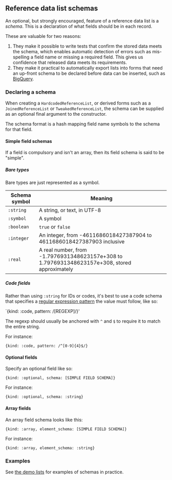 ## Reference data list schemas

An optional, but strongly encouraged, feature of a reference data list is a *schema*. This is a declaration of what fields should be in each record.

These are valuable for two reasons:

1. They make it possible to write tests that confirm the stored data meets the schema, which enables automatic detection of errors such as mis-spelling a field name or missing a required field. This gives us confidence that released data meets its requirements.
2. They make it practical to automatically export lists into forms that need an up-front schema to be declared before data can be inserted, such as [BigQuery](bigquery.md).

### Declaring a schema

When creating a `HardcodedReferenceList`, or derived forms such as a `JoinedReferenceList` or `TweakedReferenceList`, the schema can be supplied as an optional final argument to the constructor.

The schema format is a hash mapping field name symbols to the schema for that field.

#### Simple field schemas

If a field is compulsory and isn't an array, then its field schema is said to be "simple".

##### Bare types

Bare types are just represented as a symbol.

| Schema symbol | Meaning              |
|---------------|----------------------|
| `:string`       | A string, or text, in UTF-8    |
| `:symbol`       | A symbol             |
| `:boolean`      | `true` or `false`    |
| `:integer`      | An integer, from -4611686018427387904 to  4611686018427387903 inclusive |
| `:real`         | A real number, from -1.7976931348623157e+308 to 1.7976931348623157e+308, stored approximately |

##### Code fields

Rather than using `:string` for IDs or codes, it's best to use a code schema
that specifies a [regular expression
pattern](https://ruby-doc.org/core-3.1.2/Regexp.html) the value must follow,
like so:

`{kind: :code, pattern: /[REGEXP]/}'

The regexp should usually be anchored with `^` and `$` to require it to match the entire string.

For instance:

`{kind: :code, pattern: /^[0-9]{4}$/}`

#### Optional fields

Specify an optional field like so:

`{kind: :optional, schema: [SIMPLE FIELD SCHEMA]}`

For instance:

`{kind: :optional, schema: :string}`

#### Array fields

An array field schema looks like this:

`{kind: :array, element_schema: [SIMPLE FIELD SCHEMA]}`

For instance:

`{kind: :array, element_schema: :string}`

### Examples

See [the demo lists](../lib/dfe/reference_data/demo.rb) for examples of schemas in practice.
